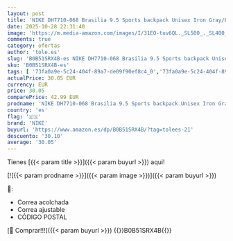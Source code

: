 ```yaml
---
layout: post
title: 'NIKE DH7710-068 Brasilia 9.5 Sports backpack Unisex Iron Gray/Black/White 1SIZE'
date: 2025-10-28 22:31:40
image: 'https://m.media-amazon.com/images/I/31EO-tuv6QL._SL500_._SL400_.jpg'
comments: true
category: ofertas
author: 'tole.es'
slug: 'B0B51SRX4B-es NIKE DH7710-068 Brasilia 9.5 Sports backpack Unisex Iron...'
sku: 'B0B51SRX4B-es'
tags: [ '73fa0a9e-5c24-404f-89a7-de09f90ef8c4_0','73fa0a9e-5c24-404f-89a7-de09f90ef8c4_8901','Accesorios para deportes y ocio al aire libre','Arborist Merchandising Root','Bolsas de deporte','Bolsas de gimnasia','Deportes y aire libre','Los favoritos de nuestros clientes: Deportes y aire libre','Self Service','Special Features Stores','backpack','nike','🇪🇸', ]
actualPrice: 30.05 EUR
currency: EUR
price: 30.05
comparePrice: 42.99 EUR
prodname: 'NIKE DH7710-068 Brasilia 9.5 Sports backpack Unisex Iron Gray/Black/White 1SIZE'
country: 'es'
flag: '🇪🇸'
brand: 'NIKE'
buyurl: 'https://www.amazon.es/dp/B0B51SRX4B/?tag=tolees-21'
descuento: '30.10'
average: '30.05'
---
```


Tienes [{{< param title >}}]({{< param buyurl >}}) aqui!

[![{{< param prodname >}}]({{< param image >}})]({{< param buyurl >}})

🔎:

- Correa acolchada
- Correa ajustable
- CÓDIGO POSTAL

[🛒 Comprar!!!]({{< param buyurl >}})
{{<world>}}B0B51SRX4B{{</world>}}
